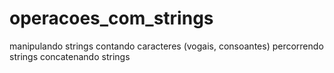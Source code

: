 # operacoes_com_strings
 
 manipulando strings 
 contando caracteres (vogais, consoantes) 
 percorrendo strings 
 concatenando strings
